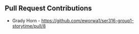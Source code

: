 ## Pull Request Contributions
- Grady Horn - https://github.com/eworwa1/ser316-group1-storytime/pull/8
